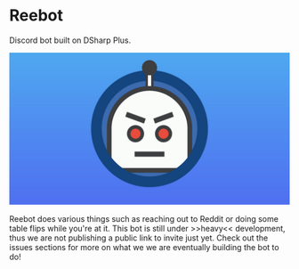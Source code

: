 # Reebot

Discord bot built on DSharp Plus.

![Assets/reebot.jpg](Assets/reebot.jpg)

Reebot does various things such as reaching out to Reddit or doing some table flips while you're at it. This bot is still under >>heavy<< development, thus we are not publishing a public link to invite just yet. Check out the issues sections for more on what we we are eventually building the bot to do!

